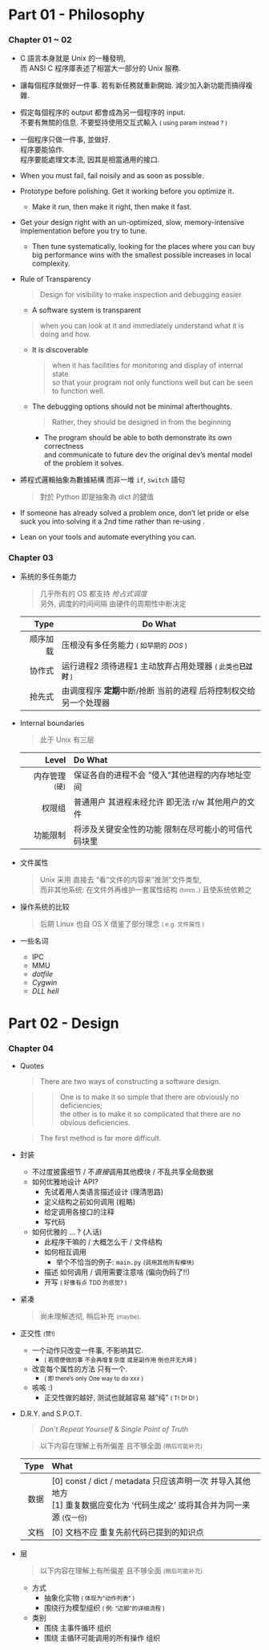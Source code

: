 # Part 01 - Philosophy

### Chapter 01 \~ 02 

- C 語言本身就是 Unix 的一種發明,<br>而 ANSI C 程序庫表述了相當大一部分的 Unix 服務.

- 讓每個程序就做好一件事. 若有新任務就重新開始. 減少加入新功能而搞得複雜.

- 假定每個程序的 output 都會成為另一個程序的 input. <br>不要有無關的信息. 不要堅持使用交互式輸入 <small>( using param instead ? )</small>

- 一個程序只做一件事, 並做好. <br>程序要能協作.<br>程序要能處理文本流, 因其是相當通用的接口.

- When you must fail, fail noisily and as soon as possible.

- Prototype before polishing. Get it working before you optimize it.
    - Make it run, then make it right, then make it fast.

- Get your design right with an un-optimized, slow, memory-intensive implementation before you try to tune.
    - Then tune systematically, looking for the places where you can buy big performance wins with the smallest possible increases in local complexity.

- Rule of Transparency
    > Design for visibility to make inspection and debugging easier 
    - A software system is transparent 
    > when you can look at it and immediately understand what it is doing and how.
    - It is discoverable 
        > when it has facilities for monitoring and display of internal state<br>so that your program not only functions well but can be seen to function well.
    - The debugging options should not be minimal afterthoughts.
        > Rather, they should be designed in from the beginning 
        - The program should be able to both demonstrate its own correctness <br>and communicate to future dev the original dev’s mental model of the problem it solves.

- 將程式邏輯抽象為數據結構 而非一堆 ```if```, ```switch``` 語句
    > 對於 Python 即是抽象為 dict 的鍵值
    
- If someone has already solved a problem once, don’t let pride or else suck you into solving it a 2nd time rather than re-using .
- Lean on your tools and automate everything you can.


### Chapter 03 

- 系统的多任务能力
    > 几乎所有的 OS 都支持 *抢占式调度* <br>
    > 另外, 调度的时间间隔 由硬件的周期性中断决定
    
    | Type | Do What | 
    | ----: | ---- | 
    | 顺序加载 | 压根没有多任务能力 <small>( 如早期的 *DOS* )</small> | 
    | 协作式 | 运行进程2 须待进程1 主动放弃占用处理器 <small>( 此类也**已过时** )</small> | 
    | 抢先式 | 由调度程序 **定期**中断/抢断 当前的进程 后将控制权交给另一个处理器 | 
    
- Internal boundaries 
    > 此于 Unix 有三层
    
    | Level | Do What | 
    | ----: | :---- | 
    | 内存管理<small>(硬)</small> | 保证各自的进程不会 ”侵入”其他进程的内存地址空间 | 
    | 权限组 | 普通用户 其进程未经允许 即无法 r/w 其他用户的文件 | 
    | 功能限制 | 将涉及关键安全性的功能 限制在尽可能小的可信代码块里 | 
    
- 文件属性
    > Unix 采用 直接去 “看”文件的内容来”推测”文件类型, <br>而非其他系统: 在文件外再维护一套属性结构 <small>(hmm..)</small> 且使系统依赖之
    
- 操作系统的比较
    > 后期 Linux 也自 OS X 借鉴了部分理念 <small>( e.g. 文件属性 )</small>
    
- 一些名词
    - IPC
    - MMU
    - *dotfile* 
    - *Cygwin*
    - *DLL hell*


# Part 02 - Design 

### Chapter 04 

- Quotes
    > There are two ways of constructing a software design.
    
    >> One is to make it so simple that there are obviously no deficiencies;<br>
    >> the other is to make it so complicated that there are no obvious deficiencies. 
    
    > The first method is far more difficult.
    
- 封装
    - 不过度披露细节 / 不*直接*调用其他模块 / 不乱共享全局数据
    - 如何优雅地设计 API?
        - 先试着用人类语言描述设计 (理清思路)
        - 定义结构之前如何调用 (粗略)
        - 给定调用各接口的注释
        - 写代码
    - 如何优雅的 ... ? (人话)
        - 此程序干嘛的 / 大概怎么干 / 文件结构
        - 如何相互调用 
            - 举个不恰当的例子: ```main.py``` <small>(调用其他所有模块)</small>
        - 描述 如何调用 / 调用需要注意啥 (偏向伪码了!!)
        - 开写 <small>( 好像有点 TDD 的感觉? )</small>

- 紧凑
    > 尚未理解透彻, 稍后补充 <small>(maybe)</small>.
    
- 正交性 <small>(赞!)</small>
    - 一个动作只改变一件事, 不影响其它. 
        - <small>( 若顺便做的事 不会再增复杂度 或是副作用 倒也并无大碍 )</small>
    - 改变每个属性的方法 只有一个. 
        - <small>( 即 there’s only  One way to do xxx )</small>
    - 咳咳 :)
        - 正交性做的越好, 测试也就越容易 越”纯” <small>( T! D! D! )</small>

- D.R.Y. and S.P.O.T.
    > *Don’t Repeat Yourself* & *Single Point of Truth*
    
    > 以下内容在理解上有所偏差 且不够全面 <small>(稍后可能补充)</small>
    
    | Type | What | 
    | ----: | :---- |
    | 数据 | [0] const / dict / metadata 只应该声明一次 并导入其他地方<br>[1] 重复数据应变化为 ‘代码生成之’ 或将其合并为同一来源 <small>(仅一份)</small> |
    | 文档 | [0] 文档不应 重复先前代码已提到的知识点 |
    
- 层
    > 以下内容在理解上有所偏差 且不够全面 <small>(稍后可能补充)</small>
    - 方式
        - 抽象化实物 <small>( 体现为”动作列表” )</small>
        - 围绕行为模型组织 <small>( 例: “迈脚”的详细流程 )</small>
    - 类别
        - 围绕 主事件循环 组织
        - 围绕 主循环可能调用的所有操作 组织